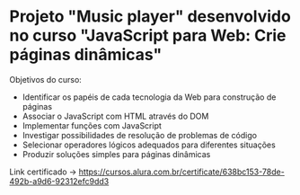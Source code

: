# Projeto "Music player" desenvolvido no curso "JavaScript para Web: Crie páginas dinâmicas"

Objetivos do curso:

- Identificar os papéis de cada tecnologia da Web para construção de páginas
- Associar o JavaScript com HTML através do DOM
- Implementar funções com JavaScript
- Investigar possibilidades de resolução de problemas de código
- Selecionar operadores lógicos adequados para diferentes situações
- Produzir soluções simples para páginas dinâmicas

Link certificado -> https://cursos.alura.com.br/certificate/638bc153-78de-492b-a9d6-92312efc9dd3